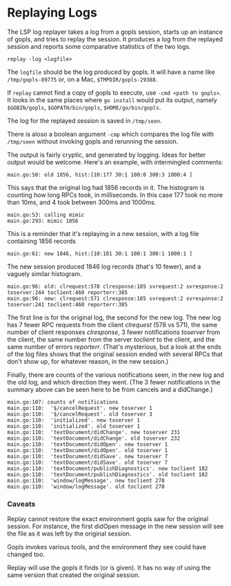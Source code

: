 # Replaying Logs

The LSP log replayer takes a log from a gopls session, starts up an instance of gopls,
and tries to replay the session. It produces a log from the replayed session and reports
some comparative statistics of the two logs.

```replay -log <logfile>```

The `logfile` should be the log produced by gopls. It will have a name like
`/tmp/gopls-89775` or, on a Mac, `$TMPDIR/gopls-29388`.

If `replay` cannot find a copy of gopls to execute, use `-cmd <path to gopls>`.
It looks in the same places where `go install` would put its output,
namely `$GOBIN/gopls`, `$GOPATH/bin/gopls`, `$HOME/go/bin/gopls`.

The log for the replayed session is saved in `/tmp/seen`.

There is aloso a boolean argument `-cmp` which compares the log file
with `/tmp/seen` without invoking gopls and rerunning the session.

The output is fairly cryptic, and generated by logging. Ideas for better output would be welcome.
Here's an example, with intermingled comments:

```
main.go:50: old 1856, hist:[10:177 30:1 100:0 300:3 1000:4 ]
```
This says that the original log had 1856 records in it. The histogram is
counting how long RPCs took, in milliseconds. In this case 177 took no more
than 10ms, and 4 took between 300ms and 1000ms.
```
main.go:53: calling mimic
main.go:293: mimic 1856
```
This is a reminder that it's replaying in a new session, with a log file
containing 1856 records
```
main.go:61: new 1846, hist:[10:181 30:1 100:1 300:1 1000:1 ]
```
The new session produced 1846 log records (that's 10 fewer),
and a vaguely similar histogram.
```
main.go:96: old: clrequest:578 clresponse:185 svrequest:2 svresponse:2 toserver:244 toclient:460 reporterr:385
main.go:96: new: clrequest:571 clresponse:185 svrequest:2 svresponse:2 toserver:241 toclient:460 reporterr:385
```
The first line is for the original log, the second for the new log. The new log has 7 fewer RPC requests
from the client *clrequest* (578 vs 571), the same number of client responses *clresponse*, 3 fewer
notifications *toserver* from the client, the same number from the server *toclient* to the client, and
the same number of errors *reporterr*. (That's mysterious, but a look at the ends of the log files shows
that the original session ended with several RPCs that don't show up, for whatever reason, in the new session.)

Finally, there are counts of the various notifications seen, in the new log and the old log, and
which direction they went. (The 3 fewer notifications in the summary above can be seen here to be from cancels
and a didChange.)
```
main.go:107: counts of notifications
main.go:110:  '$/cancelRequest'. new toserver 1
main.go:110:  '$/cancelRequest'. old toserver 3
main.go:110:  'initialized'. new toserver 1
main.go:110:  'initialized'. old toserver 1
main.go:110:  'textDocument/didChange'. new toserver 231
main.go:110:  'textDocument/didChange'. old toserver 232
main.go:110:  'textDocument/didOpen'. new toserver 1
main.go:110:  'textDocument/didOpen'. old toserver 1
main.go:110:  'textDocument/didSave'. new toserver 7
main.go:110:  'textDocument/didSave'. old toserver 7
main.go:110:  'textDocument/publishDiagnostics'. new toclient 182
main.go:110:  'textDocument/publishDiagnostics'. old toclient 182
main.go:110:  'window/logMessage'. new toclient 278
main.go:110:  'window/logMessage'. old toclient 278
```
### Caveats
Replay cannot restore the exact environment gopls saw for the original session.
For instance, the first didOpen message in the new session will see the file
as it was left by the original session.

Gopls invokes various tools, and the environment they see could have changed too.

Replay will use the gopls it finds (or is given). It has no way of using
the same version that created the original session.
